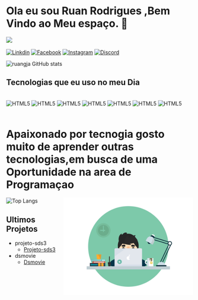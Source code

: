 <h1>Ola eu sou  Ruan Rodrigues ,Bem Vindo  ao Meu espaço. 👋</h1>


 <img src="https://media.giphy.com/media/M9gbBd9nbDrOTu1Mqx/giphy.gif"  width="230"/>
  <div id="badges">

[![Linkdin](https://img.shields.io/badge/LinkedIn-0077B5?style=for-the-badge&logo=linkedin&logoColor=white)](https://www.linkedin.com/in/ruan-rodrigues-dos-santos-7b9860234/)
[![Facebook](https://img.shields.io/badge/Facebook-1877F2?style=for-the-badge&logo=facebook&logoColor=white
)](https://www.facebook.com/profile.php?id=100003695278508)
[![Instagram](https://img.shields.io/badge/Instagram-E4405F?style=for-the-badge&logo=instagram&logoColor=white)](https://www.instagram.com/pris_cila2023/)
[![Discord](https://img.shields.io/badge/Discord-7289DA?style=for-the-badge&logo=discord&logoColor=white)](https://discord.com/channels/@me/Ruangj#4989)

![ruangja GitHub stats](https://github-readme-stats.vercel.app/api?username=RuanDev1&show_icons=true&theme=dark)

<h2> Tecnologias que eu uso no meu Dia</h2>

<div style="display: inline_block"><br/>
     <img  align="center" alt="HTML5" src="https://img.shields.io/badge/HTML5-E34F26?style=for-the-badge&logo=html5&logoColor=white">
     <img  align="center" alt="HTML5" src="https://img.shields.io/badge/CSS3-1572B6?style=for-the-badge&logo=css3&logoColor=white">
     <img  align="center" alt="HTML5" src=https://img.shields.io/badge/JavaScript-F7DF1E?style=for-the-badge&logo=javascript&logoColor=black>
     <img  align="center" alt="HTML5" src="https://img.shields.io/badge/Python-3776AB?style=for-the-badge&logo=python&logoColor=white">
     <img  align="center" alt="HTML5" src="https://img.shields.io/badge/MySQL-00000F?style=for-the-badge&logo=mysql&logoColor=white">
     <img  align="center" alt="HTML5" src="https://img.shields.io/badge/TypeScript-007ACC?style=for-the-badge&logo=typescript&logoColor=white">
     <img  align="center" alt="HTML5" src="https://img.shields.io/badge/GitHub-100000?style=for-the-badge&logo=github&logoColor=white">
</div><br>

<h1> Apaixonado por tecnogia  gosto muito de aprender outras tecnologias,em busca de uma Oportunidade na area de Programaçao</H1> 

![Top Langs](https://github-readme-stats.vercel.app/api/top-langs/?username=ruangja&show_icons=true )
<img src="https://github.com/nirala69/nirala69/blob/master/70804f7e25b11f29db904f2fa7b4cd9d.gif" width="350" align='right'>

<h2>Ultimos Projetos</h2>

* projeto-sds3
  * <a href="https://dsvendas-ruanrodrigues.netlify.app/" target="_blank" rel="noopener noreferrer">Projeto-sds3</a><br>
* dsmovie
  * <a href="https://ruan-dsmovie.netlify.app/" target="_blank" rel="noopener noreferrer">Dsmovie</a><br>
